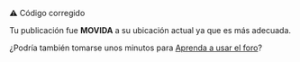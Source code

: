 :warning:
Código corregido

Tu publicación fue **MOVIDA** a su ubicación actual ya que es más adecuada.

¿Podría también tomarse unos minutos para [Aprenda a usar el foro](https://forum.arduino.cc/t/how-to-get-the-best-out-of-this-forum/679966)?
